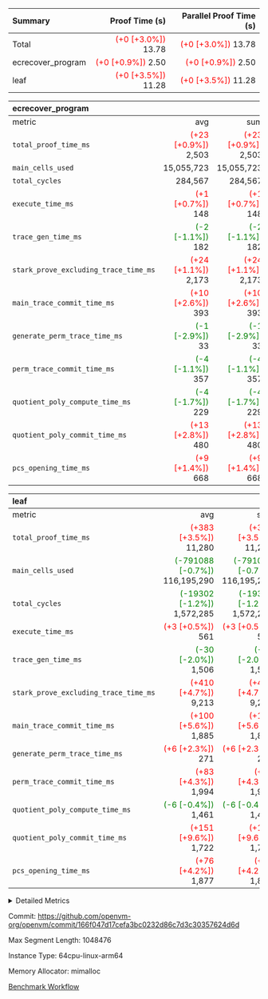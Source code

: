 | Summary | Proof Time (s) | Parallel Proof Time (s) |
|:---|---:|---:|
| Total | <span style='color: red'>(+0 [+3.0%])</span> 13.78 | <span style='color: red'>(+0 [+3.0%])</span> 13.78 |
| ecrecover_program | <span style='color: red'>(+0 [+0.9%])</span> 2.50 | <span style='color: red'>(+0 [+0.9%])</span> 2.50 |
| leaf | <span style='color: red'>(+0 [+3.5%])</span> 11.28 | <span style='color: red'>(+0 [+3.5%])</span> 11.28 |


| ecrecover_program |||||
|:---|---:|---:|---:|---:|
|metric|avg|sum|max|min|
| `total_proof_time_ms ` | <span style='color: red'>(+23 [+0.9%])</span> 2,503 | <span style='color: red'>(+23 [+0.9%])</span> 2,503 | <span style='color: red'>(+23 [+0.9%])</span> 2,503 | <span style='color: red'>(+23 [+0.9%])</span> 2,503 |
| `main_cells_used     ` |  15,055,723 |  15,055,723 |  15,055,723 |  15,055,723 |
| `total_cycles        ` |  284,567 |  284,567 |  284,567 |  284,567 |
| `execute_time_ms     ` | <span style='color: red'>(+1 [+0.7%])</span> 148 | <span style='color: red'>(+1 [+0.7%])</span> 148 | <span style='color: red'>(+1 [+0.7%])</span> 148 | <span style='color: red'>(+1 [+0.7%])</span> 148 |
| `trace_gen_time_ms   ` | <span style='color: green'>(-2 [-1.1%])</span> 182 | <span style='color: green'>(-2 [-1.1%])</span> 182 | <span style='color: green'>(-2 [-1.1%])</span> 182 | <span style='color: green'>(-2 [-1.1%])</span> 182 |
| `stark_prove_excluding_trace_time_ms` | <span style='color: red'>(+24 [+1.1%])</span> 2,173 | <span style='color: red'>(+24 [+1.1%])</span> 2,173 | <span style='color: red'>(+24 [+1.1%])</span> 2,173 | <span style='color: red'>(+24 [+1.1%])</span> 2,173 |
| `main_trace_commit_time_ms` | <span style='color: red'>(+10 [+2.6%])</span> 393 | <span style='color: red'>(+10 [+2.6%])</span> 393 | <span style='color: red'>(+10 [+2.6%])</span> 393 | <span style='color: red'>(+10 [+2.6%])</span> 393 |
| `generate_perm_trace_time_ms` | <span style='color: green'>(-1 [-2.9%])</span> 33 | <span style='color: green'>(-1 [-2.9%])</span> 33 | <span style='color: green'>(-1 [-2.9%])</span> 33 | <span style='color: green'>(-1 [-2.9%])</span> 33 |
| `perm_trace_commit_time_ms` | <span style='color: green'>(-4 [-1.1%])</span> 357 | <span style='color: green'>(-4 [-1.1%])</span> 357 | <span style='color: green'>(-4 [-1.1%])</span> 357 | <span style='color: green'>(-4 [-1.1%])</span> 357 |
| `quotient_poly_compute_time_ms` | <span style='color: green'>(-4 [-1.7%])</span> 229 | <span style='color: green'>(-4 [-1.7%])</span> 229 | <span style='color: green'>(-4 [-1.7%])</span> 229 | <span style='color: green'>(-4 [-1.7%])</span> 229 |
| `quotient_poly_commit_time_ms` | <span style='color: red'>(+13 [+2.8%])</span> 480 | <span style='color: red'>(+13 [+2.8%])</span> 480 | <span style='color: red'>(+13 [+2.8%])</span> 480 | <span style='color: red'>(+13 [+2.8%])</span> 480 |
| `pcs_opening_time_ms ` | <span style='color: red'>(+9 [+1.4%])</span> 668 | <span style='color: red'>(+9 [+1.4%])</span> 668 | <span style='color: red'>(+9 [+1.4%])</span> 668 | <span style='color: red'>(+9 [+1.4%])</span> 668 |

| leaf |||||
|:---|---:|---:|---:|---:|
|metric|avg|sum|max|min|
| `total_proof_time_ms ` | <span style='color: red'>(+383 [+3.5%])</span> 11,280 | <span style='color: red'>(+383 [+3.5%])</span> 11,280 | <span style='color: red'>(+383 [+3.5%])</span> 11,280 | <span style='color: red'>(+383 [+3.5%])</span> 11,280 |
| `main_cells_used     ` | <span style='color: green'>(-791088 [-0.7%])</span> 116,195,290 | <span style='color: green'>(-791088 [-0.7%])</span> 116,195,290 | <span style='color: green'>(-791088 [-0.7%])</span> 116,195,290 | <span style='color: green'>(-791088 [-0.7%])</span> 116,195,290 |
| `total_cycles        ` | <span style='color: green'>(-19302 [-1.2%])</span> 1,572,285 | <span style='color: green'>(-19302 [-1.2%])</span> 1,572,285 | <span style='color: green'>(-19302 [-1.2%])</span> 1,572,285 | <span style='color: green'>(-19302 [-1.2%])</span> 1,572,285 |
| `execute_time_ms     ` | <span style='color: red'>(+3 [+0.5%])</span> 561 | <span style='color: red'>(+3 [+0.5%])</span> 561 | <span style='color: red'>(+3 [+0.5%])</span> 561 | <span style='color: red'>(+3 [+0.5%])</span> 561 |
| `trace_gen_time_ms   ` | <span style='color: green'>(-30 [-2.0%])</span> 1,506 | <span style='color: green'>(-30 [-2.0%])</span> 1,506 | <span style='color: green'>(-30 [-2.0%])</span> 1,506 | <span style='color: green'>(-30 [-2.0%])</span> 1,506 |
| `stark_prove_excluding_trace_time_ms` | <span style='color: red'>(+410 [+4.7%])</span> 9,213 | <span style='color: red'>(+410 [+4.7%])</span> 9,213 | <span style='color: red'>(+410 [+4.7%])</span> 9,213 | <span style='color: red'>(+410 [+4.7%])</span> 9,213 |
| `main_trace_commit_time_ms` | <span style='color: red'>(+100 [+5.6%])</span> 1,885 | <span style='color: red'>(+100 [+5.6%])</span> 1,885 | <span style='color: red'>(+100 [+5.6%])</span> 1,885 | <span style='color: red'>(+100 [+5.6%])</span> 1,885 |
| `generate_perm_trace_time_ms` | <span style='color: red'>(+6 [+2.3%])</span> 271 | <span style='color: red'>(+6 [+2.3%])</span> 271 | <span style='color: red'>(+6 [+2.3%])</span> 271 | <span style='color: red'>(+6 [+2.3%])</span> 271 |
| `perm_trace_commit_time_ms` | <span style='color: red'>(+83 [+4.3%])</span> 1,994 | <span style='color: red'>(+83 [+4.3%])</span> 1,994 | <span style='color: red'>(+83 [+4.3%])</span> 1,994 | <span style='color: red'>(+83 [+4.3%])</span> 1,994 |
| `quotient_poly_compute_time_ms` | <span style='color: green'>(-6 [-0.4%])</span> 1,461 | <span style='color: green'>(-6 [-0.4%])</span> 1,461 | <span style='color: green'>(-6 [-0.4%])</span> 1,461 | <span style='color: green'>(-6 [-0.4%])</span> 1,461 |
| `quotient_poly_commit_time_ms` | <span style='color: red'>(+151 [+9.6%])</span> 1,722 | <span style='color: red'>(+151 [+9.6%])</span> 1,722 | <span style='color: red'>(+151 [+9.6%])</span> 1,722 | <span style='color: red'>(+151 [+9.6%])</span> 1,722 |
| `pcs_opening_time_ms ` | <span style='color: red'>(+76 [+4.2%])</span> 1,877 | <span style='color: red'>(+76 [+4.2%])</span> 1,877 | <span style='color: red'>(+76 [+4.2%])</span> 1,877 | <span style='color: red'>(+76 [+4.2%])</span> 1,877 |



<details>
<summary>Detailed Metrics</summary>

| group | num_segments | keygen_time_ms | commit_exe_time_ms |
| --- | --- | --- | --- |
| ecrecover_program | 1 | 1,158 | 14 | 

| group | air_name | quotient_deg | interactions | constraints |
| --- | --- | --- | --- | --- |
| ecrecover_program | AccessAdapterAir<16> | 4 | 5 | 11 | 
| ecrecover_program | AccessAdapterAir<2> | 4 | 5 | 11 | 
| ecrecover_program | AccessAdapterAir<32> | 4 | 5 | 11 | 
| ecrecover_program | AccessAdapterAir<4> | 4 | 5 | 11 | 
| ecrecover_program | AccessAdapterAir<64> | 4 | 5 | 11 | 
| ecrecover_program | AccessAdapterAir<8> | 4 | 5 | 11 | 
| ecrecover_program | BitwiseOperationLookupAir<8> | 2 | 2 | 4 | 
| ecrecover_program | KeccakVmAir | 4 | 321 | 4,380 | 
| ecrecover_program | MemoryMerkleAir<8> | 4 | 4 | 38 | 
| ecrecover_program | PersistentBoundaryAir<8> | 4 | 3 | 5 | 
| ecrecover_program | PhantomAir | 4 | 3 | 4 | 
| ecrecover_program | Poseidon2PeripheryAir<BabyBearParameters>, 1> | 2 | 1 | 286 | 
| ecrecover_program | ProgramAir | 1 | 1 | 4 | 
| ecrecover_program | RangeTupleCheckerAir<2> | 1 | 1 | 4 | 
| ecrecover_program | Rv32HintStoreAir | 4 | 19 | 21 | 
| ecrecover_program | VariableRangeCheckerAir | 1 | 1 | 4 | 
| ecrecover_program | VmAirWrapper<Rv32BaseAluAdapterAir, BaseAluCoreAir<4, 8> | 4 | 19 | 30 | 
| ecrecover_program | VmAirWrapper<Rv32BaseAluAdapterAir, LessThanCoreAir<4, 8> | 4 | 17 | 35 | 
| ecrecover_program | VmAirWrapper<Rv32BaseAluAdapterAir, ShiftCoreAir<4, 8> | 4 | 23 | 84 | 
| ecrecover_program | VmAirWrapper<Rv32BranchAdapterAir, BranchEqualCoreAir<4> | 4 | 11 | 17 | 
| ecrecover_program | VmAirWrapper<Rv32BranchAdapterAir, BranchLessThanCoreAir<4, 8> | 4 | 13 | 32 | 
| ecrecover_program | VmAirWrapper<Rv32CondRdWriteAdapterAir, Rv32JalLuiCoreAir> | 4 | 10 | 15 | 
| ecrecover_program | VmAirWrapper<Rv32IsEqualModAdapterAir<2, 1, 32, 32>, ModularIsEqualCoreAir<32, 4, 8> | 4 | 25 | 217 | 
| ecrecover_program | VmAirWrapper<Rv32JalrAdapterAir, Rv32JalrCoreAir> | 4 | 16 | 16 | 
| ecrecover_program | VmAirWrapper<Rv32LoadStoreAdapterAir, LoadSignExtendCoreAir<4, 8> | 4 | 18 | 21 | 
| ecrecover_program | VmAirWrapper<Rv32LoadStoreAdapterAir, LoadStoreCoreAir<4> | 4 | 17 | 27 | 
| ecrecover_program | VmAirWrapper<Rv32MultAdapterAir, DivRemCoreAir<4, 8> | 4 | 25 | 72 | 
| ecrecover_program | VmAirWrapper<Rv32MultAdapterAir, MulHCoreAir<4, 8> | 4 | 24 | 23 | 
| ecrecover_program | VmAirWrapper<Rv32MultAdapterAir, MultiplicationCoreAir<4, 8> | 4 | 19 | 13 | 
| ecrecover_program | VmAirWrapper<Rv32RdWriteAdapterAir, Rv32AuipcCoreAir> | 4 | 11 | 12 | 
| ecrecover_program | VmAirWrapper<Rv32VecHeapAdapterAir<1, 2, 2, 32, 32>, FieldExpressionCoreAir> | 4 | 411 | 378 | 
| ecrecover_program | VmAirWrapper<Rv32VecHeapAdapterAir<2, 1, 1, 32, 32>, FieldExpressionCoreAir> | 4 | 156 | 150 | 
| ecrecover_program | VmAirWrapper<Rv32VecHeapAdapterAir<2, 2, 2, 32, 32>, FieldExpressionCoreAir> | 4 | 422 | 351 | 
| ecrecover_program | VmConnectorAir | 4 | 3 | 8 | 
| leaf | AccessAdapterAir<2> | 4 | 5 | 11 | 
| leaf | AccessAdapterAir<4> | 4 | 5 | 11 | 
| leaf | AccessAdapterAir<8> | 4 | 5 | 11 | 
| leaf | FriReducedOpeningAir | 4 | 39 | 60 | 
| leaf | NativePoseidon2Air<BabyBearParameters>, 1> | 4 | 136 | 530 | 
| leaf | PhantomAir | 4 | 3 | 4 | 
| leaf | ProgramAir | 1 | 1 | 4 | 
| leaf | VariableRangeCheckerAir | 1 | 1 | 4 | 
| leaf | VmAirWrapper<AluNativeAdapterAir, FieldArithmeticCoreAir> | 4 | 15 | 23 | 
| leaf | VmAirWrapper<BranchNativeAdapterAir, BranchEqualCoreAir<1> | 4 | 11 | 22 | 
| leaf | VmAirWrapper<JalNativeAdapterAir, JalCoreAir> | 4 | 7 | 6 | 
| leaf | VmAirWrapper<NativeAdapterAir<2, 0>, PublicValuesCoreAir> | 4 | 11 | 23 | 
| leaf | VmAirWrapper<NativeLoadStoreAdapterAir<1>, NativeLoadStoreCoreAir<1> | 4 | 15 | 16 | 
| leaf | VmAirWrapper<NativeLoadStoreAdapterAir<4>, NativeLoadStoreCoreAir<4> | 4 | 15 | 16 | 
| leaf | VmAirWrapper<NativeVectorizedAdapterAir<4>, FieldExtensionCoreAir> | 4 | 15 | 23 | 
| leaf | VmConnectorAir | 4 | 3 | 8 | 
| leaf | VolatileBoundaryAir | 4 | 4 | 16 | 

| group | air_name | idx | rows | prep_cols | perm_cols | main_cols | cells |
| --- | --- | --- | --- | --- | --- | --- | --- |
| leaf | AccessAdapterAir<2> | 0 | 1,048,576 |  | 12 | 11 | 24,117,248 | 
| leaf | AccessAdapterAir<4> | 0 | 524,288 |  | 12 | 13 | 13,107,200 | 
| leaf | AccessAdapterAir<8> | 0 | 512 |  | 12 | 17 | 14,848 | 
| leaf | FriReducedOpeningAir | 0 | 1,048,576 |  | 44 | 27 | 74,448,896 | 
| leaf | NativePoseidon2Air<BabyBearParameters>, 1> | 0 | 131,072 |  | 160 | 399 | 73,269,248 | 
| leaf | PhantomAir | 0 | 8,192 |  | 8 | 6 | 114,688 | 
| leaf | ProgramAir | 0 | 1,048,576 |  | 8 | 10 | 18,874,368 | 
| leaf | VariableRangeCheckerAir | 0 | 262,144 | 2 | 8 | 1 | 2,359,296 | 
| leaf | VmAirWrapper<AluNativeAdapterAir, FieldArithmeticCoreAir> | 0 | 1,048,576 |  | 20 | 29 | 51,380,224 | 
| leaf | VmAirWrapper<BranchNativeAdapterAir, BranchEqualCoreAir<1> | 0 | 262,144 |  | 16 | 23 | 10,223,616 | 
| leaf | VmAirWrapper<JalNativeAdapterAir, JalCoreAir> | 0 | 16,384 |  | 12 | 9 | 344,064 | 
| leaf | VmAirWrapper<NativeAdapterAir<2, 0>, PublicValuesCoreAir> | 0 | 64 |  | 16 | 23 | 2,496 | 
| leaf | VmAirWrapper<NativeLoadStoreAdapterAir<1>, NativeLoadStoreCoreAir<1> | 0 | 524,288 |  | 24 | 22 | 24,117,248 | 
| leaf | VmAirWrapper<NativeLoadStoreAdapterAir<4>, NativeLoadStoreCoreAir<4> | 0 | 131,072 |  | 24 | 31 | 7,208,960 | 
| leaf | VmAirWrapper<NativeVectorizedAdapterAir<4>, FieldExtensionCoreAir> | 0 | 262,144 |  | 20 | 38 | 15,204,352 | 
| leaf | VmConnectorAir | 0 | 2 | 1 | 8 | 4 | 24 | 
| leaf | VolatileBoundaryAir | 0 | 1,048,576 |  | 8 | 11 | 19,922,944 | 

| group | air_name | segment | rows | prep_cols | perm_cols | main_cols | cells |
| --- | --- | --- | --- | --- | --- | --- | --- |
| ecrecover_program | AccessAdapterAir<16> | 0 | 16,384 |  | 12 | 25 | 606,208 | 
| ecrecover_program | AccessAdapterAir<2> | 0 | 256 |  | 12 | 11 | 5,888 | 
| ecrecover_program | AccessAdapterAir<32> | 0 | 8,192 |  | 12 | 41 | 434,176 | 
| ecrecover_program | AccessAdapterAir<4> | 0 | 128 |  | 12 | 13 | 3,200 | 
| ecrecover_program | AccessAdapterAir<8> | 0 | 32,768 |  | 12 | 17 | 950,272 | 
| ecrecover_program | BitwiseOperationLookupAir<8> | 0 | 65,536 | 3 | 8 | 2 | 655,360 | 
| ecrecover_program | KeccakVmAir | 0 | 128 |  | 532 | 3,163 | 472,960 | 
| ecrecover_program | MemoryMerkleAir<8> | 0 | 4,096 |  | 12 | 32 | 180,224 | 
| ecrecover_program | PersistentBoundaryAir<8> | 0 | 4,096 |  | 8 | 20 | 114,688 | 
| ecrecover_program | PhantomAir | 0 | 64 |  | 8 | 6 | 896 | 
| ecrecover_program | Poseidon2PeripheryAir<BabyBearParameters>, 1> | 0 | 4,096 |  | 8 | 300 | 1,261,568 | 
| ecrecover_program | ProgramAir | 0 | 16,384 |  | 8 | 10 | 294,912 | 
| ecrecover_program | RangeTupleCheckerAir<2> | 0 | 524,288 | 2 | 8 | 1 | 4,718,592 | 
| ecrecover_program | Rv32HintStoreAir | 0 | 256 |  | 24 | 32 | 14,336 | 
| ecrecover_program | VariableRangeCheckerAir | 0 | 262,144 | 2 | 8 | 1 | 2,359,296 | 
| ecrecover_program | VmAirWrapper<Rv32BaseAluAdapterAir, BaseAluCoreAir<4, 8> | 0 | 131,072 |  | 28 | 36 | 8,388,608 | 
| ecrecover_program | VmAirWrapper<Rv32BaseAluAdapterAir, LessThanCoreAir<4, 8> | 0 | 2,048 |  | 24 | 37 | 124,928 | 
| ecrecover_program | VmAirWrapper<Rv32BaseAluAdapterAir, ShiftCoreAir<4, 8> | 0 | 16,384 |  | 28 | 53 | 1,327,104 | 
| ecrecover_program | VmAirWrapper<Rv32BranchAdapterAir, BranchEqualCoreAir<4> | 0 | 16,384 |  | 16 | 26 | 688,128 | 
| ecrecover_program | VmAirWrapper<Rv32BranchAdapterAir, BranchLessThanCoreAir<4, 8> | 0 | 32,768 |  | 20 | 32 | 1,703,936 | 
| ecrecover_program | VmAirWrapper<Rv32CondRdWriteAdapterAir, Rv32JalLuiCoreAir> | 0 | 8,192 |  | 16 | 18 | 278,528 | 
| ecrecover_program | VmAirWrapper<Rv32IsEqualModAdapterAir<2, 1, 32, 32>, ModularIsEqualCoreAir<32, 4, 8> | 0 | 4,096 |  | 32 | 166 | 811,008 | 
| ecrecover_program | VmAirWrapper<Rv32JalrAdapterAir, Rv32JalrCoreAir> | 0 | 8,192 |  | 20 | 28 | 393,216 | 
| ecrecover_program | VmAirWrapper<Rv32LoadStoreAdapterAir, LoadSignExtendCoreAir<4, 8> | 0 | 4,096 |  | 28 | 35 | 258,048 | 
| ecrecover_program | VmAirWrapper<Rv32LoadStoreAdapterAir, LoadStoreCoreAir<4> | 0 | 131,072 |  | 28 | 40 | 8,912,896 | 
| ecrecover_program | VmAirWrapper<Rv32MultAdapterAir, MulHCoreAir<4, 8> | 0 | 8 |  | 40 | 39 | 632 | 
| ecrecover_program | VmAirWrapper<Rv32MultAdapterAir, MultiplicationCoreAir<4, 8> | 0 | 4,096 |  | 28 | 31 | 241,664 | 
| ecrecover_program | VmAirWrapper<Rv32RdWriteAdapterAir, Rv32AuipcCoreAir> | 0 | 4,096 |  | 16 | 21 | 151,552 | 
| ecrecover_program | VmAirWrapper<Rv32VecHeapAdapterAir<1, 2, 2, 32, 32>, FieldExpressionCoreAir> | 0 | 2,048 |  | 416 | 543 | 1,964,032 | 
| ecrecover_program | VmAirWrapper<Rv32VecHeapAdapterAir<2, 1, 1, 32, 32>, FieldExpressionCoreAir> | 0 | 32 |  | 160 | 261 | 13,472 | 
| ecrecover_program | VmAirWrapper<Rv32VecHeapAdapterAir<2, 2, 2, 32, 32>, FieldExpressionCoreAir> | 0 | 1,024 |  | 428 | 619 | 1,072,128 | 
| ecrecover_program | VmConnectorAir | 0 | 2 | 1 | 8 | 4 | 24 | 

| group | idx | trace_gen_time_ms | total_proof_time_ms | total_cycles | total_cells | stark_prove_excluding_trace_time_ms | quotient_poly_compute_time_ms | quotient_poly_commit_time_ms | perm_trace_commit_time_ms | pcs_opening_time_ms | main_trace_commit_time_ms | main_cells_used | generate_perm_trace_time_ms | execute_time_ms |
| --- | --- | --- | --- | --- | --- | --- | --- | --- | --- | --- | --- | --- | --- | --- |
| leaf | 0 | 1,506 | 11,280 | 1,572,285 | 334,709,720 | 9,213 | 1,461 | 1,722 | 1,994 | 1,877 | 1,885 | 116,195,290 | 271 | 561 | 

| group | segment | trace_gen_time_ms | total_proof_time_ms | total_cycles | total_cells | stark_prove_excluding_trace_time_ms | quotient_poly_compute_time_ms | quotient_poly_commit_time_ms | perm_trace_commit_time_ms | pcs_opening_time_ms | main_trace_commit_time_ms | main_cells_used | generate_perm_trace_time_ms | execute_time_ms |
| --- | --- | --- | --- | --- | --- | --- | --- | --- | --- | --- | --- | --- | --- | --- |
| ecrecover_program | 0 | 182 | 2,503 | 284,567 | 38,417,467 | 2,173 | 229 | 480 | 357 | 668 | 393 | 15,055,723 | 33 | 148 | 

</details>


Commit: https://github.com/openvm-org/openvm/commit/166f047d17cefa3bc0232d86c7d3c30357624d6d

Max Segment Length: 1048476

Instance Type: 64cpu-linux-arm64

Memory Allocator: mimalloc

[Benchmark Workflow](https://github.com/openvm-org/openvm/actions/runs/13230467437)
